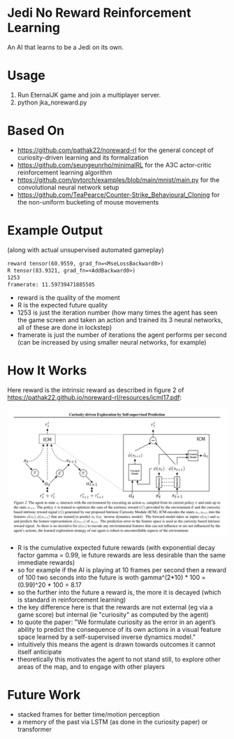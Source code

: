 # Jedi No Reward Reinforcement Learning

An AI that learns to be a Jedi on its own.

# Usage

1. Run EternalJK game and join a multiplayer server.
2. python jka_noreward.py

# Based On

- https://github.com/pathak22/noreward-rl for the general concept of curiosity-driven learning and its formalization
- https://github.com/seungeunrho/minimalRL for the A3C actor-critic reinforcement learning algorithm
- https://github.com/pytorch/examples/blob/main/mnist/main.py for the convolutional neural network setup
- https://github.com/TeaPearce/Counter-Strike_Behavioural_Cloning for the non-uniform bucketing of mouse movements

# Example Output

(along with actual unsupervised automated gameplay)
```
reward tensor(60.9559, grad_fn=<MseLossBackward0>)
R tensor(83.9321, grad_fn=<AddBackward0>)
1253
framerate: 11.59739471885585
```

- reward is the quality of the moment
- R is the expected future quality
- 1253 is just the iteration number (how many times the agent has seen the game screen and taken an action and trained its 3 neural networks, all of these are done in lockstep)
- framerate is just the number of iterations the agent performs per second (can be increased by using smaller neural networks, for example)

# How It Works

Here reward is the intrinsic reward as described in figure 2 of https://pathak22.github.io/noreward-rl/resources/icml17.pdf:

![intrinsic agency](https://raw.githubusercontent.com/nullonesix/jedi_noreward_rl/main/noreward.png)

- R is the cumulative expected future rewards (with exponential decay factor gamma = 0.99, ie future rewards are less desirable than the same immediate rewards)
- so for example if the AI is playing at 10 frames per second then a reward of 100 two seconds into the future is woth gamma^(2*10) * 100 = (0.99)^20 * 100 = 8.17
- so the further into the future a reward is, the more it is decayed (which is standard in reinforcement learning)
- the key difference here is that the rewards are not external (eg via a game score) but internal (ie "curiosity" as computed by the agent)
- to quote the paper: "We formulate curiosity as the error in an agent’s ability to predict the consequence of its own actions in a visual feature space learned by a self-supervised inverse dynamics model."
- intuitively this means the agent is drawn towards outcomes it cannot itself anticipate
- theoretically this motivates the agent to not stand still, to explore other areas of the map, and to engage with other players 

# Future Work

- stacked frames for better time/motion perception
- a memory of the past via LSTM (as done in the curiosity paper) or transformer



